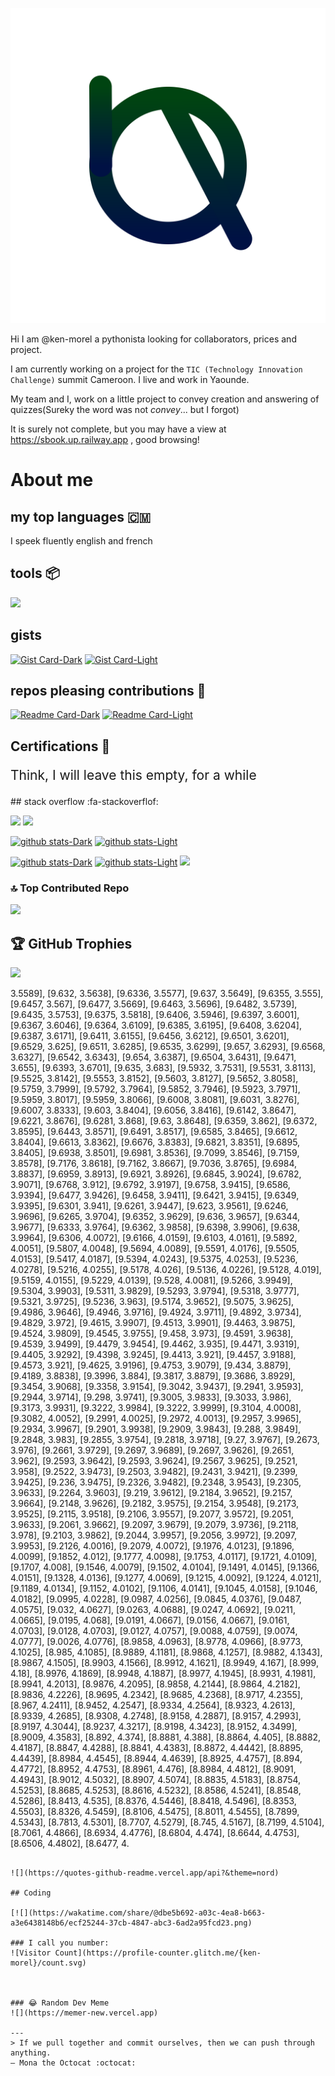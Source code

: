 ![My logo](ama.svg)

Hi I am @ken-morel a pythonista looking for collaborators, prices and project.

I am currently working on a project for the `TIC (Technology Innovation Challenge)` summit Cameroon.
I live and work in Yaounde.

My team and I, work on a little project to convey creation and answering of quizzes(Sureky the word was not _convey_... but I forgot)

It is surely not complete, but you may have a view at https://sbook.up.railway.app , good browsing!


# About me

## my top languages 🇨🇲

I speek fluently english and french

## tools 📦

![](https://skillicons.dev/icons?i=python,sublime,windows,django,flask,vercel,regex,javascript,html,svg,css,sass,cpp,arduino,github,jquery,gmail,md,powershell,docker,go,mysql,sqlite,postgres,linkedin,stackoverflow,twitter,ts&perline=7)

## gists
[![Gist Card-Dark](https://ken-morel-stats.vercel.app/api/gist?id=aa1e2aab3af5162a7fc10540d4c6b014&theme=nord&bg_color=00114455&hide_border=true&border_radius=20#gh-dark-mode-only)](https://gist.github.com/ken-morel/aa1e2aab3af5162a7fc10540d4c6b014#gh-dark-mode-only)
[![Gist Card-Light](https://ken-morel-stats.vercel.app/api/gist?id=aa1e2aab3af5162a7fc10540d4c6b014&theme=view&bg_color=aabbff33&hide_border=true&border_radius=20#gh-light-mode-only)](https://gist.github.com/ken-morel/aa1e2aab3af5162a7fc10540d4c6b014#gh-light-mode-only)

## repos pleasing contributions 🥺

[![Readme Card-Dark](https://github-readme-stats.vercel.app/api/pin/?username=ken-morel&repo=pyoload&theme=nord&bg_color=55114455&hide_border=true&border_radius=20#gh-dark-mode-only)](https://github.com/ken-morel/pyoload#gh-dark-mode-only)
[![Readme Card-Light](https://github-readme-stats.vercel.app/api/pin/?username=ken-morel&repo=pyoload&theme=view&bg_color=ffaaee33&hide_border=true&border_radius=20#gh-light-mode-only)](https://github.com/ken-morel/pyoload#gh-light-mode-only)

## Certifications 🏫

<p style="font-size: 1.5em; color: 777">
    Think, I will leave this empty, for a while
</p>
## stack overflow :fa-stackoverflof:

[![](https://stackoverflow.com/users/flair/22719308.png?theme=dark&cache=300#gh-dark-mode-only)](https://stackoverflow.com/users/22719308/ken-morel#gh-dark-mode-only)
[![](https://stackoverflow.com/users/flair/22719308.png?theme=light&cache=300#gh-light-mode-only)](https://stackoverflow.com/users/22719308/ken-morel#gh-light-mode-only)


[![github stats-Dark](https://ken-morel-stats.vercel.app/api?username=ken-morel&count_private=true&show_icons=true&include_all_commits=true&show=reviews,discussions_started,discussions_answered,prs_merged,prs_merged_percentage&theme=nord&bg_color=00114455&hide_border=true&border_radius=20#gh-dark-mode-only)](https://github.com/ken-morel#gh-dark-mode-only)
[![github stats-Light](https://ken-morel-stats.vercel.app/api?username=ken-morel&count_private=true&show_icons=true&include_all_commits=true&show=reviews,discussions_started,discussions_answered,prs_merged,prs_merged_percentage&rank_icon=github&theme=vue&bg_color=aabbff33&hide_border=true&border_radius=20#gh-light-mode-only)](https://github.com/ken-morel#gh-light-mode-only)

[![github stats-Dark](https://ken-morel-stats.vercel.app/api/top-langs/?username=ken-morel&layout=pie&theme=nord&bg_color=00441155&hide_border=true&border_radius=20&hide=tcl,procfile,yacc,tex,lex,roff,common%20lisp&langs_count=10&custom_title=My%20top%20languages#gh-dark-mode-only)](https://github.com/ken-morel#gh-dark-mode-only)
[![github stats-Light](https://ken-morel-stats.vercel.app/api/top-langs/?username=ken-morel&layout=pie&theme=view&bg_color=aaffbb33&hide_border=true&border_radius=20&hide=tcl,procfile,yacc,tex,lex,roff,common%20lisp&langs_count=10&custom_title=My%20top%20languages#gh-light-mode-only)](https://github.com/ken-morel#gh-light-mode-only)
[![](https://github-readme-streak-stats.herokuapp.com?user=ken-morel&theme=nord&hide_border=true&date_format=M%20j%5B%2C%20Y%5D&bg_color=00441155&border_radius=20)](https://github.com/ken-morel)
<!--
[![WakaTime stats-Dark](https://wakatime.com/share/@dbe5b692-a03c-4ea8-b663-a3e6438148b6/8508f973-313d-4618-99a9-a023d1e576f2.svg#gh-dark-mode-only)](https://github.com/ken-morel#gh-dark-mode-only)
[![WakaTime stats-Light](https://wakatime.com/share/@dbe5b692-a03c-4ea8-b663-a3e6438148b6/193f6932-c11c-41db-b6ad-7d0bc38f3f70.svg#gh-light-mode-only)](https://github.com/ken-morel#gh-light-mode-only)


![](https://komarev.com/ghpvc/?username=ken-morel&color=553300&style=flat&label=views)
-->

### 🔝 Top Contributed Repo
![](https://github-contributor-stats.vercel.app/api?username=ken-morel&limit=5&theme=nord&combine_all_yearly_contributions=true&border_radius=20&bg_color=22441155&border_radius=20&hide_border=true)

## 🏆 GitHub Trophies
![](https://github-profile-trophy.vercel.app/?username=ken-morel&theme=monokai&bg_color=00554455&column=3&margin-w=10&no-frame=true)





[^1]: View at [Sbook website](https://sbook.up.railway.app)



3.5589], [9.632, 3.5638], [9.6336, 3.5577], [9.637, 3.5649], [9.6355, 3.555], [9.6457, 3.567], [9.6477, 3.5669], [9.6463, 3.5696], [9.6482, 3.5739], [9.6435, 3.5753], [9.6375, 3.5818], [9.6406, 3.5946], [9.6397, 3.6001], [9.6367, 3.6046], [9.6364, 3.6109], [9.6385, 3.6195], [9.6408, 3.6204], [9.6387, 3.6171], [9.6411, 3.6155], [9.6456, 3.6212], [9.6501, 3.6201], [9.6529, 3.625], [9.6511, 3.6285], [9.6535, 3.6299], [9.657, 3.6293], [9.6568, 3.6327], [9.6542, 3.6343], [9.654, 3.6387], [9.6504, 3.6431], [9.6471, 3.655], [9.6393, 3.6701], [9.635, 3.683], [9.5932, 3.7531], [9.5531, 3.8113], [9.5525, 3.8142], [9.5553, 3.8152], [9.5603, 3.8127], [9.5652, 3.8058], [9.5759, 3.7999], [9.5792, 3.7964], [9.5852, 3.7946], [9.5923, 3.7971], [9.5959, 3.8017], [9.5959, 3.8066], [9.6008, 3.8081], [9.6031, 3.8276], [9.6007, 3.8333], [9.603, 3.8404], [9.6056, 3.8416], [9.6142, 3.8647], [9.6221, 3.8676], [9.6281, 3.868], [9.63, 3.8648], [9.6359, 3.862], [9.6372, 3.8595], [9.6443, 3.8571], [9.6491, 3.8517], [9.6585, 3.8465], [9.6612, 3.8404], [9.6613, 3.8362], [9.6676, 3.8383], [9.6821, 3.8351], [9.6895, 3.8405], [9.6938, 3.8501], [9.6981, 3.8536], [9.7099, 3.8546], [9.7159, 3.8578], [9.7176, 3.8618], [9.7162, 3.8667], [9.7036, 3.8765], [9.6984, 3.8837], [9.6959, 3.8913], [9.6921, 3.8926], [9.6845, 3.9024], [9.6782, 3.9071], [9.6768, 3.912], [9.6792, 3.9197], [9.6758, 3.9415], [9.6586, 3.9394], [9.6477, 3.9426], [9.6458, 3.9411], [9.6421, 3.9415], [9.6349, 3.9395], [9.6301, 3.941], [9.6261, 3.9447], [9.623, 3.9561], [9.6246, 3.9696], [9.6265, 3.9704], [9.6352, 3.9629], [9.636, 3.9657], [9.6344, 3.9677], [9.6333, 3.9764], [9.6362, 3.9858], [9.6398, 3.9906], [9.638, 3.9964], [9.6306, 4.0072], [9.6166, 4.0159], [9.6103, 4.0161], [9.5892, 4.0051], [9.5807, 4.0048], [9.5694, 4.0089], [9.5591, 4.0176], [9.5505, 4.0153], [9.5417, 4.0187], [9.5394, 4.0243], [9.5375, 4.0253], [9.5236, 4.0278], [9.5216, 4.0255], [9.5178, 4.026], [9.5136, 4.0226], [9.5128, 4.019], [9.5159, 4.0155], [9.5229, 4.0139], [9.528, 4.0081], [9.5266, 3.9949], [9.5304, 3.9903], [9.5311, 3.9829], [9.5293, 3.9794], [9.5318, 3.9777], [9.5321, 3.9725], [9.5236, 3.963], [9.5174, 3.9652], [9.5075, 3.9625], [9.4986, 3.9646], [9.4946, 3.9716], [9.4924, 3.9711], [9.4892, 3.9734], [9.4829, 3.972], [9.4615, 3.9907], [9.4513, 3.9901], [9.4463, 3.9875], [9.4524, 3.9809], [9.4545, 3.9755], [9.458, 3.973], [9.4591, 3.9638], [9.4539, 3.9499], [9.4479, 3.9454], [9.4462, 3.935], [9.4471, 3.9319], [9.4405, 3.9292], [9.4398, 3.9245], [9.4413, 3.921], [9.4457, 3.9188], [9.4573, 3.921], [9.4625, 3.9196], [9.4753, 3.9079], [9.434, 3.8879], [9.4189, 3.8838], [9.3996, 3.884], [9.3817, 3.8879], [9.3686, 3.8929], [9.3454, 3.9068], [9.3358, 3.9154], [9.3042, 3.9437], [9.2941, 3.9593], [9.2944, 3.9714], [9.298, 3.9741], [9.3005, 3.9833], [9.3033, 3.986], [9.3173, 3.9931], [9.3222, 3.9984], [9.3222, 3.9999], [9.3104, 4.0008], [9.3082, 4.0052], [9.2991, 4.0025], [9.2972, 4.0013], [9.2957, 3.9965], [9.2934, 3.9967], [9.2901, 3.9938], [9.2909, 3.9843], [9.288, 3.9849], [9.2848, 3.983], [9.2855, 3.9754], [9.2818, 3.9718], [9.27, 3.9767], [9.2673, 3.976], [9.2661, 3.9729], [9.2697, 3.9689], [9.2697, 3.9626], [9.2651, 3.962], [9.2593, 3.9642], [9.2593, 3.9624], [9.2567, 3.9625], [9.2521, 3.958], [9.2522, 3.9473], [9.2503, 3.9482], [9.2431, 3.9421], [9.2399, 3.9425], [9.236, 3.9475], [9.2326, 3.9482], [9.2348, 3.9543], [9.2305, 3.9633], [9.2264, 3.9603], [9.219, 3.9612], [9.2184, 3.9652], [9.2157, 3.9664], [9.2148, 3.9626], [9.2182, 3.9575], [9.2154, 3.9548], [9.2173, 3.9525], [9.2115, 3.9518], [9.2106, 3.9557], [9.2077, 3.9572], [9.2051, 3.9633], [9.2061, 3.9662], [9.2097, 3.9679], [9.2079, 3.9736], [9.2118, 3.978], [9.2103, 3.9862], [9.2044, 3.9957], [9.2056, 3.9972], [9.2097, 3.9953], [9.2126, 4.0016], [9.2079, 4.0072], [9.1976, 4.0123], [9.1896, 4.0099], [9.1852, 4.012], [9.1777, 4.0098], [9.1753, 4.0117], [9.1721, 4.0109], [9.1707, 4.008], [9.1546, 4.0079], [9.1502, 4.0104], [9.1491, 4.0145], [9.1366, 4.0151], [9.1328, 4.0136], [9.1277, 4.0069], [9.1215, 4.0092], [9.1224, 4.0121], [9.1189, 4.0134], [9.1152, 4.0102], [9.1106, 4.0141], [9.1045, 4.0158], [9.1046, 4.0182], [9.0995, 4.0228], [9.0987, 4.0256], [9.0845, 4.0376], [9.0487, 4.0575], [9.032, 4.0627], [9.0263, 4.0688], [9.0247, 4.0692], [9.0211, 4.0665], [9.0195, 4.068], [9.0191, 4.0667], [9.0156, 4.0667], [9.0161, 4.0703], [9.0128, 4.0703], [9.0127, 4.0757], [9.0088, 4.0759], [9.0074, 4.0777], [9.0026, 4.0776], [8.9858, 4.0963], [8.9778, 4.0966], [8.9773, 4.1025], [8.985, 4.1085], [8.9889, 4.1181], [8.9868, 4.1257], [8.9882, 4.1343], [8.9867, 4.1505], [8.9903, 4.1566], [8.9912, 4.1621], [8.9949, 4.167], [8.999, 4.18], [8.9976, 4.1869], [8.9948, 4.1887], [8.9977, 4.1945], [8.9931, 4.1981], [8.9941, 4.2013], [8.9876, 4.2095], [8.9858, 4.2144], [8.9864, 4.2182], [8.9836, 4.2226], [8.9695, 4.2342], [8.9685, 4.2368], [8.9717, 4.2355], [8.967, 4.2411], [8.9452, 4.2547], [8.9334, 4.2564], [8.9323, 4.2613], [8.9339, 4.2685], [8.9308, 4.2748], [8.9158, 4.2887], [8.9157, 4.2993], [8.9197, 4.3044], [8.9237, 4.3217], [8.9198, 4.3423], [8.9152, 4.3499], [8.9009, 4.3583], [8.892, 4.374], [8.8881, 4.388], [8.8864, 4.405], [8.8882, 4.4187], [8.8847, 4.4288], [8.8841, 4.4383], [8.8872, 4.4442], [8.8895, 4.4439], [8.8984, 4.4545], [8.8944, 4.4639], [8.8925, 4.4757], [8.894, 4.4772], [8.8952, 4.4753], [8.8961, 4.476], [8.8984, 4.4812], [8.9091, 4.4943], [8.9012, 4.5032], [8.8907, 4.5074], [8.8835, 4.5183], [8.8754, 4.5253], [8.8685, 4.5253], [8.8616, 4.5232], [8.8586, 4.5241], [8.8548, 4.5286], [8.8413, 4.535], [8.8376, 4.5446], [8.8418, 4.5496], [8.8353, 4.5503], [8.8326, 4.5459], [8.8106, 4.5475], [8.8011, 4.5455], [8.7899, 4.5343], [8.7813, 4.5301], [8.7707, 4.5279], [8.745, 4.5167], [8.7199, 4.5104], [8.7061, 4.4866], [8.6934, 4.4776], [8.6804, 4.474], [8.6644, 4.4753], [8.6506, 4.4802], [8.6477, 4.

```

![](https://quotes-github-readme.vercel.app/api?&theme=nord)

## Coding

[![](https://wakatime.com/share/@dbe5b692-a03c-4ea8-b663-a3e6438148b6/ecf25244-37cb-4847-abc3-6ad2a95fcd23.png)

### I call you number:
![Visitor Count](https://profile-counter.glitch.me/{ken-morel}/count.svg)



### 😂 Random Dev Meme
![](https://memer-new.vercel.app)

---
> If we pull together and commit ourselves, then we can push through anything.
— Mona the Octocat :octocat:
